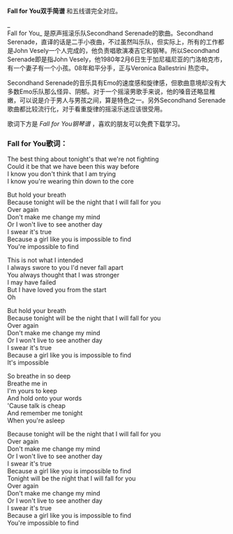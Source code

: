 

**Fall for You双手简谱** 和五线谱完全对应。

_  
Fall for You_ 是原声摇滚乐队Secondhand Serenade的歌曲。Secondhand
Serenade，直译的话是二手小夜曲，不过虽然叫乐队，但实际上，所有的工作都是John
Vesely一个人完成的，他负责唱歌演凑吉它和钢琴。所以Secondhand Serenade即是指John
Vesely，他1980年2月6日生于加尼福尼亚的门洛帕克市，有一个妻子有一个小孩。08年和平分手，正与Veronica Ballestrini 热恋中。

  
Secondhand
Serenade的音乐具有Emo的速度感和旋律感，但歌曲意境却没有大多数Emo乐队那么怪异、阴郁。对于一个摇滚男歌手来说，他的嗓音还略显稚嫩，可以说是介于男人与男孩之间，算是特色之一。另外Secondhand
Serenade歌曲都比较流行化，对于看重旋律的摇滚乐迷应该很受用。

  
歌词下方是 _Fall for You钢琴谱_ ，喜欢的朋友可以免费下载学习。

### Fall for You歌词：

The best thing about tonight's that we're not fighting  
Could it be that we have been this way before  
I know you don't think that I am trying  
I know you're wearing thin down to the core

But hold your breath  
Because tonight will be the night that I will fall for you  
Over again  
Don't make me change my mind  
Or I won't live to see another day  
I swear it's true  
Because a girl like you is impossible to find  
You're impossible to find

This is not what I intended  
I always swore to you I'd never fall apart  
You always thought that I was stronger  
I may have failed  
But I have loved you from the start  
Oh

But hold your breath  
Because tonight will be the night that I will fall for you  
Over again  
Don't make me change my mind  
Or I won't live to see another day  
I swear it's true  
Because a girl like you is impossible to find  
It's impossible

So breathe in so deep  
Breathe me in  
I'm yours to keep  
And hold onto your words  
'Cause talk is cheap  
And remember me tonight  
When you're asleep

Because tonight will be the night that I will fall for you  
Over again  
Don't make me change my mind  
Or I won't live to see another day  
I swear it's true  
Because a girl like you is impossible to find  
Tonight will be the night that I will fall for you  
Over again  
Don't make me change my mind  
Or I won't live to see another day  
I swear it's true  
Because a girl like you is impossible to find  
You're impossible to find

